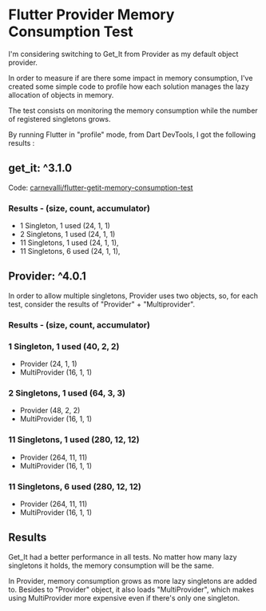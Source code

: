 # Flutter Provider Memory Consumption Test

I'm considering switching to Get_It from Provider as my default object provider.

In order to measure if are there some impact in memory consumption, I've created some simple code to profile how each solution manages the lazy allocation of objects in memory.

The test consists on monitoring the memory consumption while the number of registered singletons grows.

By running Flutter in "profile" mode, from Dart DevTools, I got the following results :

## get_it: ^3.1.0

Code: [carnevalli/flutter-getit-memory-consumption-test](https://github.com/carnevalli/flutter-getit-memory-consumption-test)

### Results - (size, count, accumulator)
- 1 Singleton, 1 used (24, 1, 1)
- 2 Singletons, 1 used (24, 1, 1)
- 11 Singletons, 1 used (24, 1, 1),
- 11 Singletons, 6 used (24, 1, 1),

## Provider: ^4.0.1

In order to allow multiple singletons, Provider uses two objects, so, for each test, consider the results of "Provider" + "Multiprovider".

### Results - (size, count, accumulator)

### 1 Singleton, 1 used  (40, 2, 2)
- 	Provider (24, 1, 1)
- 	MultiProvider (16, 1, 1)

### 2 Singletons, 1 used (64, 3, 3)
- 	Provider (48, 2, 2)
- 	MultiProvider (16, 1, 1)

### 11 Singletons, 1 used (280, 12, 12)
- 	Provider (264, 11, 11)
- 	MultiProvider (16, 1, 1)

### 11 Singletons, 6 used (280, 12, 12)
- 	Provider (264, 11, 11)
- 	MultiProvider (16, 1, 1)

## Results

Get_It had a better performance in all tests. No matter how many lazy singletons it holds, the memory consumption will be the same.

In Provider, memory consumption grows as more lazy singletons are added to. Besides to "Provider" object, it also loads "MultiProvider", which makes using MultiProvider more expensive even if there's only one singleton.